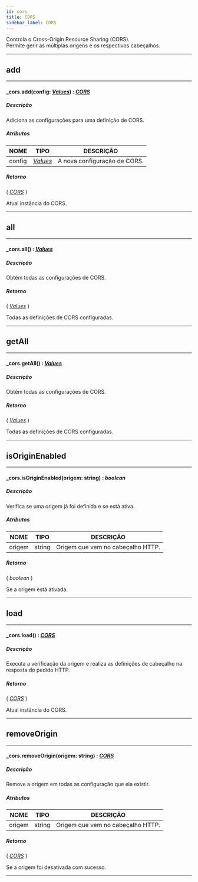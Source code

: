 ```yaml
---
id: cors
title: CORS
sidebar_label: CORS
---
```


Controla o Cross-Origin Resource Sharing (CORS).<br>
Permite gerir as múltiplas origens e os respectivos cabeçalhos.

---

## add

---

#### _cors.add(config: _[Values](../../objects/Values)_) : _[CORS](../../resources/CORS)_
##### Descrição

Adiciona as configurações para uma definição de CORS.

##### Atributos

| NOME | TIPO | DESCRIÇÃO |
|---|---|---|
| config | _[Values](../../objects/Values)_ | A nova configuração de CORS. |

##### Retorno

( _[CORS](../../resources/CORS)_ )

Atual instância do CORS.

---

## all

---

#### _cors.all() : _[Values](../../objects/Values)_
##### Descrição

Obtém todas as configurações de CORS.

##### Retorno

( _[Values](../../objects/Values)_ )

Todas as definições de CORS configuradas.

---

## getAll

---

#### _cors.getAll() : _[Values](../../objects/Values)_
##### Descrição

Obtém todas as configurações de CORS.

##### Retorno

( _[Values](../../objects/Values)_ )

Todas as definições de CORS configuradas.

---

## isOriginEnabled

---

#### _cors.isOriginEnabled(origem: string) : _boolean_
##### Descrição

Verifica se uma origem já foi definida e se está ativa.

##### Atributos

| NOME | TIPO | DESCRIÇÃO |
|---|---|---|
| origem | string | Origem que vem no cabeçalho HTTP. |

##### Retorno

( _boolean_ )

Se a origem está ativada.

---

## load

---

#### _cors.load() : _[CORS](../../resources/CORS)_
##### Descrição

Executa a verificação da origem e realiza as definições de cabeçalho na resposta do pedido HTTP.

##### Retorno

( _[CORS](../../resources/CORS)_ )

Atual instância do CORS.

---

## removeOrigin

---

#### _cors.removeOrigin(origem: string) : _[CORS](../../resources/CORS)_
##### Descrição

Remove a origem em todas as configuração que ela existir.

##### Atributos

| NOME | TIPO | DESCRIÇÃO |
|---|---|---|
| origem | string | Origem que vem no cabeçalho HTTP. |

##### Retorno

( _[CORS](../../resources/CORS)_ )

Se a origem foi desativada com sucesso.

---

